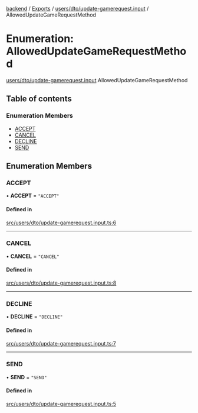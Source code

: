 [backend](../README.md) / [Exports](../modules.md) / [users/dto/update-gamerequest.input](../modules/users_dto_update_gamerequest_input.md) / AllowedUpdateGameRequestMethod

# Enumeration: AllowedUpdateGameRequestMethod

[users/dto/update-gamerequest.input](../modules/users_dto_update_gamerequest_input.md).AllowedUpdateGameRequestMethod

## Table of contents

### Enumeration Members

- [ACCEPT](users_dto_update_gamerequest_input.AllowedUpdateGameRequestMethod.md#accept)
- [CANCEL](users_dto_update_gamerequest_input.AllowedUpdateGameRequestMethod.md#cancel)
- [DECLINE](users_dto_update_gamerequest_input.AllowedUpdateGameRequestMethod.md#decline)
- [SEND](users_dto_update_gamerequest_input.AllowedUpdateGameRequestMethod.md#send)

## Enumeration Members

### ACCEPT

• **ACCEPT** = ``"ACCEPT"``

#### Defined in

[src/users/dto/update-gamerequest.input.ts:6](https://github.com/GQDeltex/ft_transcendence/blob/main/backend/src/users/dto/update-gamerequest.input.ts#L6)

___

### CANCEL

• **CANCEL** = ``"CANCEL"``

#### Defined in

[src/users/dto/update-gamerequest.input.ts:8](https://github.com/GQDeltex/ft_transcendence/blob/main/backend/src/users/dto/update-gamerequest.input.ts#L8)

___

### DECLINE

• **DECLINE** = ``"DECLINE"``

#### Defined in

[src/users/dto/update-gamerequest.input.ts:7](https://github.com/GQDeltex/ft_transcendence/blob/main/backend/src/users/dto/update-gamerequest.input.ts#L7)

___

### SEND

• **SEND** = ``"SEND"``

#### Defined in

[src/users/dto/update-gamerequest.input.ts:5](https://github.com/GQDeltex/ft_transcendence/blob/main/backend/src/users/dto/update-gamerequest.input.ts#L5)
